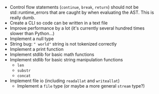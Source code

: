 * Control flow statements (`continue`, `break`, `return`) should not be std::runtime_errors that are caught by when evaluating the AST. This is really dumb.
* Create a CLI so code can be written in a text file
* Improve performance by a lot (it's currently several hundred times slower than Python...)
* Implement a null type
* String bug: `" world"` string is not tokenized correctly
* Implement a print function
* Implement stdlib for basic math functions
* Implement stdlib for basic string manipulation functions
    * `len`
    * `substr`
    * `concat`
* Implement file io (including `readallat` and `writeallat`)
    * Implement a `file` type (or maybe a more general `stream` type?)